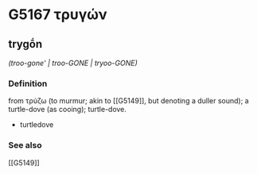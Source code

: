 # G5167 τρυγών

## trygṓn

_(troo-gone' | troo-GONE | tryoo-GONE)_

### Definition

from τρύζω (to murmur; akin to [[G5149]], but denoting a duller sound); a turtle-dove (as cooing); turtle-dove.

- turtledove

### See also

[[G5149]]

